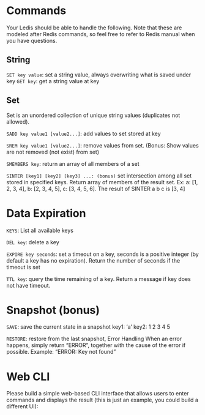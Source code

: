 # Commands

Your Ledis should be able to handle the following. Note that these are modeled after Redis commands, so feel free to refer to Redis manual when you have questions.


## String
`SET key value`: 
set a string value, always overwriting what is saved under key
`GET key`: 
get a string value at key


## Set
Set is an unordered collection of unique string values (duplicates not allowed).

`SADD key value1 [value2...]`: 
add values to set stored at key

`SREM key value1 [value2...]`: 
remove values from set. (Bonus: Show values are not removed (not exist) from set)

`SMEMBERS key`: 
return an array of all members of a set

`SINTER [key1] [key2] [key3] ...: (bonus)` 
set intersection among all set stored in specified keys. Return array of members of the result set. Ex: a: [1, 2, 3, 4], b: [2, 3, 4, 5], c: [3, 4, 5, 6]. The result of SINTER a b c is [3, 4]


# Data Expiration

`KEYS`: 
List all available keys

`DEL key`: 
delete a key

`EXPIRE key seconds`: 
set a timeout on a key, seconds is a positive integer (by default a key has no expiration). Return the number of seconds if the timeout is set

`TTL key`: 
query the time remaining of a key. Return a message if key does not have timeout.

# Snapshot (bonus)

`SAVE`: 
save the current state in a snapshot
key1: ‘a’
key2: 1 2 3 4 5

`RESTORE`: 
restore from the last snapshot,
Error Handling
When an error happens, simply return “ERROR”, together with the cause of the error if possible. Example: “ERROR: Key not found”

# Web CLI
Please build a simple web-based CLI interface that allows users to enter commands and displays the result (this is just an example, you could build a different UI):

